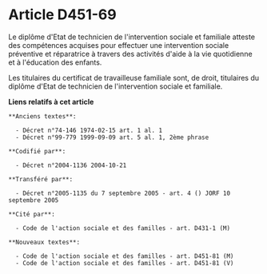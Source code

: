 # Article D451-69

Le diplôme d'Etat de technicien de l'intervention sociale et familiale atteste des compétences acquises pour effectuer une
intervention sociale préventive et réparatrice à travers des activités d'aide à la vie quotidienne et à l'éducation des
enfants.

Les titulaires du certificat de travailleuse familiale sont, de droit, titulaires du diplôme d'Etat de technicien de
l'intervention sociale et familiale.

**Liens relatifs à cet article**

	**Anciens textes**:

	  - Décret n°74-146 1974-02-15 art. 1 al. 1
	  - Décret n°99-779 1999-09-09 art. 5 al. 1, 2ème phrase

	**Codifié par**:

	  - Décret n°2004-1136 2004-10-21

	**Transféré par**:

	  - Décret n°2005-1135 du 7 septembre 2005 - art. 4 () JORF 10 septembre 2005

	**Cité par**:

	  - Code de l'action sociale et des familles - art. D431-1 (M)

	**Nouveaux textes**:

	  - Code de l'action sociale et des familles - art. D451-81 (M)
	  - Code de l'action sociale et des familles - art. D451-81 (V)
